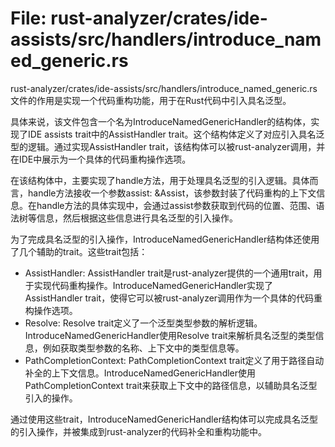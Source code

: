 # File: rust-analyzer/crates/ide-assists/src/handlers/introduce_named_generic.rs

rust-analyzer/crates/ide-assists/src/handlers/introduce_named_generic.rs文件的作用是实现一个代码重构功能，用于在Rust代码中引入具名泛型。

具体来说，该文件包含一个名为IntroduceNamedGenericHandler的结构体，实现了IDE assists trait中的AssistHandler trait。这个结构体定义了对应引入具名泛型的逻辑。通过实现AssistHandler trait，该结构体可以被rust-analyzer调用，并在IDE中展示为一个具体的代码重构操作选项。

在该结构体中，主要实现了handle方法，用于处理具名泛型的引入逻辑。具体而言，handle方法接收一个参数assist: &Assist，该参数封装了代码重构的上下文信息。在handle方法的具体实现中，会通过assist参数获取到代码的位置、范围、语法树等信息，然后根据这些信息进行具名泛型的引入操作。

为了完成具名泛型的引入操作，IntroduceNamedGenericHandler结构体还使用了几个辅助的trait。这些trait包括：
- AssistHandler: AssistHandler trait是rust-analyzer提供的一个通用trait，用于实现代码重构操作。IntroduceNamedGenericHandler实现了AssistHandler trait，使得它可以被rust-analyzer调用作为一个具体的代码重构操作选项。
- Resolve: Resolve trait定义了一个泛型类型参数的解析逻辑。IntroduceNamedGenericHandler使用Resolve trait来解析具名泛型的类型信息，例如获取类型参数的名称、上下文中的类型信息等。
- PathCompletionContext: PathCompletionContext trait定义了用于路径自动补全的上下文信息。IntroduceNamedGenericHandler使用PathCompletionContext trait来获取上下文中的路径信息，以辅助具名泛型引入的操作。

通过使用这些trait，IntroduceNamedGenericHandler结构体可以完成具名泛型的引入操作，并被集成到rust-analyzer的代码补全和重构功能中。

